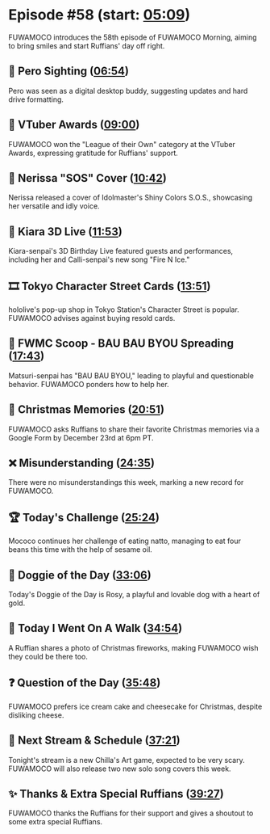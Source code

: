 # Episode #58 (start: [05:09](https://youtu.be/VwnzT5CkWds?t=05m09s))

FUWAMOCO introduces the 58th episode of FUWAMOCO Morning, aiming to bring smiles and start Ruffians' day off right.

## 👀 Pero Sighting ([06:54](https://youtu.be/VwnzT5CkWds?t=06m54s))

Pero was seen as a digital desktop buddy, suggesting updates and hard drive formatting.

## 🏅 VTuber Awards ([09:00](https://youtu.be/VwnzT5CkWds?t=09m00s))

FUWAMOCO won the "League of their Own" category at the VTuber Awards, expressing gratitude for Ruffians' support.

## 🎼 Nerissa "SOS" Cover ([10:42](https://youtu.be/VwnzT5CkWds?t=10m42s))

Nerissa released a cover of Idolmaster's Shiny Colors S.O.S., showcasing her versatile and idly voice.

## 🐔 Kiara 3D Live ([11:53](https://youtu.be/VwnzT5CkWds?t=11m53s))

Kiara-senpai's 3D Birthday Live featured guests and performances, including her and Calli-senpai's new song "Fire N Ice."

## 🎞️ Tokyo Character Street Cards ([13:51](https://youtu.be/VwnzT5CkWds?t=13m51s))

hololive's pop-up shop in Tokyo Station's Character Street is popular. FUWAMOCO advises against buying resold cards.

## 🔎 FWMC Scoop - BAU BAU BYOU Spreading ([17:43](https://youtu.be/VwnzT5CkWds?t=17m43s))

Matsuri-senpai has "BAU BAU BYOU," leading to playful and questionable behavior. FUWAMOCO ponders how to help her.

## 🎄 Christmas Memories ([20:51](https://youtu.be/VwnzT5CkWds?t=20m51s))

FUWAMOCO asks Ruffians to share their favorite Christmas memories via a Google Form by December 23rd at 6pm PT.

## ❌ Misunderstanding ([24:35](https://youtu.be/VwnzT5CkWds?t=24m35s))

There were no misunderstandings this week, marking a new record for FUWAMOCO.

## 🏆 Today's Challenge ([25:24](https://youtu.be/VwnzT5CkWds?t=25m24s))

Mococo continues her challenge of eating natto, managing to eat four beans this time with the help of sesame oil.

## 🐶 Doggie of the Day ([33:06](https://youtu.be/VwnzT5CkWds?t=33m06s))

Today's Doggie of the Day is Rosy, a playful and lovable dog with a heart of gold.

## 🚶 Today I Went On A Walk ([34:54](https://youtu.be/VwnzT5CkWds?t=34m54s))

A Ruffian shares a photo of Christmas fireworks, making FUWAMOCO wish they could be there too.

## ❓ Question of the Day ([35:48](https://youtu.be/VwnzT5CkWds?t=35m48s))

FUWAMOCO prefers ice cream cake and cheesecake for Christmas, despite disliking cheese.

## 📅 Next Stream & Schedule ([37:21](https://youtu.be/VwnzT5CkWds?t=37m21s))

Tonight's stream is a new Chilla's Art game, expected to be very scary. FUWAMOCO will also release two new solo song covers this week.

## ✨ Thanks & Extra Special Ruffians ([39:27](https://youtu.be/VwnzT5CkWds?t=39m27s))

FUWAMOCO thanks the Ruffians for their support and gives a shoutout to some extra special Ruffians.
